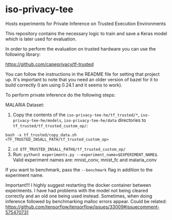 # iso-privacy-tee
Hosts experiments for Private Inference on Trusted Execution Environments

This repository contains the necessary logic to train and save a Keras model which is later used for evaluation.

In order to perform the evaluation on trusted hardware you can use the following library: 

https://github.com/capeprivacy/tf-trusted

You can follow the instructions in the README file for setting that project up. It's important to note that you need an older version of bazel for
it to build correctly  (I am using 0.24.1 and it seems to work).

To perform private inference do the following steps:

MALARIA Dataset:
1. Copy the contents of the ```iso-privacy-tee-he/tf_trusted/*```, ```iso-privacy-tee-he/models```, ```iso-privacy-tee-he/data``` 
directories to ```tf_trusted/tf_trusted_custom_op/```:
```
bash -x tf_trusted/copy_data.sh <TF_TRUSTED_INSALL_PATH/tf_trusted_custom_op>
```

2. ```cd $TF_TRUSTED_INSALL_PATH$/tf_trusted_custom_op/```
3. Run: ```python3 experiments.py --experiment_name=$EXPERIMENT_NAME$```. Valid experiment names are: 
mnist_conv, mnist_fc and malaria_conv

If you want to benchmark, pass the ```--benchmark``` flag in addition to the experiment name. 

Important!!! I highly suggest restarting the docker container between experiments. I have had problems with 
the model not being cleared correctly and an old one being used instead. Sometimes, when doing inference followed by
benchmarking malloc errors appear. 
Could be related: https://github.com/tensorflow/tensorflow/issues/33009#issuecomment-575470731
